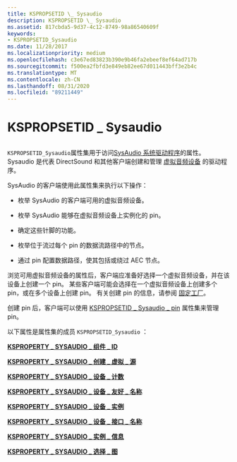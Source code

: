 ```yaml
---
title: KSPROPSETID \_ Sysaudio
description: KSPROPSETID \_ Sysaudio
ms.assetid: 817cbda5-9d37-4c12-8749-98a86540609f
keywords:
- KSPROPSETID_Sysaudio
ms.date: 11/28/2017
ms.localizationpriority: medium
ms.openlocfilehash: c3e67ed83823b390e9b46fa2ebeef8ef64ad717b
ms.sourcegitcommit: f500ea2fbfd3e849eb82ee67d011443bff3e2b4c
ms.translationtype: MT
ms.contentlocale: zh-CN
ms.lasthandoff: 08/31/2020
ms.locfileid: "89211449"
---
```

# <a name="kspropsetid_sysaudio"></a>KSPROPSETID \_ Sysaudio


## <span id="ddk_kspropsetid_sysaudio_ks"></span><span id="DDK_KSPROPSETID_SYSAUDIO_KS"></span>


`KSPROPSETID_Sysaudio`属性集用于访问[SysAudio 系统驱动程序](./kernel-mode-wdm-audio-components.md#sysaudio-system-driver)的属性。 Sysaudio 是代表 DirectSound 和其他客户端创建和管理 [虚拟音频设备](./virtual-audio-devices.md) 的驱动程序。

SysAudio 的客户端使用此属性集来执行以下操作：

-   枚举 SysAudio 的客户端可用的虚拟音频设备。

-   枚举 SysAudio 能够在虚拟音频设备上实例化的 pin。

-   确定这些针脚的功能。

-   枚举位于流过每个 pin 的数据流路径中的节点。

-   通过 pin 配置数据路径，使其包括或绕过 AEC 节点。

浏览可用虚拟音频设备的属性后，客户端应准备好选择一个虚拟音频设备，并在该设备上创建一个 pin。 某些客户端可能会选择在一个虚拟音频设备上创建多个 pin，或在多个设备上创建 pin。 有关创建 pin 的信息，请参阅 [固定工厂](./pin-factories.md)。

创建 pin 后，客户端可以使用 [KSPROPSETID \_ Sysaudio \_ pin](kspropsetid-sysaudio-pin.md) 属性集来管理 pin。

以下属性是属性集的成员 `KSPROPSETID_Sysaudio` ：

[**KSPROPERTY \_ SYSAUDIO \_ 组件 \_ ID**](ksproperty-sysaudio-component-id.md)

[**KSPROPERTY \_ SYSAUDIO \_ 创建 \_ 虚拟 \_ 源**](ksproperty-sysaudio-create-virtual-source.md)

[**KSPROPERTY \_ SYSAUDIO \_ 设备 \_ 计数**](ksproperty-sysaudio-device-count.md)

[**KSPROPERTY \_ SYSAUDIO \_ 设备 \_ 友好 \_ 名称**](ksproperty-sysaudio-device-friendly-name.md)

[**KSPROPERTY \_ SYSAUDIO \_ 设备 \_ 实例**](ksproperty-sysaudio-device-instance.md)

[**KSPROPERTY \_ SYSAUDIO \_ 设备 \_ 接口 \_ 名称**](ksproperty-sysaudio-device-interface-name.md)

[**KSPROPERTY \_ SYSAUDIO \_ 实例 \_ 信息**](ksproperty-sysaudio-instance-info.md)

[**KSPROPERTY \_ SYSAUDIO \_ 选择 \_ 图**](ksproperty-sysaudio-select-graph.md)

 

